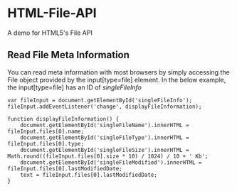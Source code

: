 # HTML-File-API
A demo for HTML5's File API

## Read File Meta Information
You can read meta information with most browsers by simply accessing the File object provided by the input[type=file] element. In the below example, the input[type=file] has an ID of *singleFileInfo*

    var fileInput = document.getElementById('singleFileInfo');
    fileInput.addEventListener('change', displayFileInformation);
    
    function displayFileInformation() {
    	document.getElementById('singleFileName').innerHTML = fileInput.files[0].name;
    	document.getElementById('singleFileType').innerHTML = fileInput.files[0].type;
    	document.getElementById('singleFileSize').innerHTML = Math.round((fileInput.files[0].size * 10) / 1024) / 10 + ' Kb';
    	document.getElementById('singleFileModified').innerHTML = fileInput.files[0].lastModifiedDate;
    	text = fileInput.files[0].lastModifiedDate;
    }